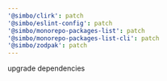 ```yaml
---
'@simbo/clirk': patch
'@simbo/eslint-config': patch
'@simbo/monorepo-packages-list': patch
'@simbo/monorepo-packages-list-cli': patch
'@simbo/zodpak': patch
---
```


upgrade dependencies
